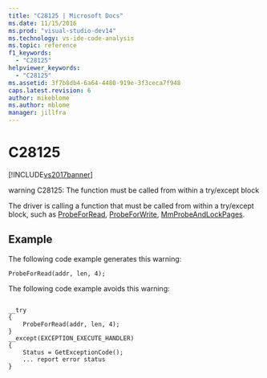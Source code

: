 ```yaml
---
title: "C28125 | Microsoft Docs"
ms.date: 11/15/2016
ms.prod: "visual-studio-dev14"
ms.technology: vs-ide-code-analysis
ms.topic: reference
f1_keywords: 
  - "C28125"
helpviewer_keywords: 
  - "C28125"
ms.assetid: 3f7b8db4-6a64-4480-919e-3f3ceca7f948
caps.latest.revision: 6
author: mikeblome
ms.author: mblome
manager: jillfra
---
```

# C28125
[!INCLUDE[vs2017banner](../includes/vs2017banner.md)]

warning C28125: The function must be called from within a try/except block  
  
 The driver is calling a function that must be called from within a try/except block, such as [ProbeForRead](https://msdn.microsoft.com/library/windows/hardware/ff559876.aspx), [ProbeForWrite](https://msdn.microsoft.com/library/windows/hardware/ff559879.aspx), [MmProbeAndLockPages](https://msdn.microsoft.com/library/windows/hardware/ff554664.aspx).  
  
## Example  
 The following code example generates this warning:  
  
```  
ProbeForRead(addr, len, 4);  
```  
  
 The following code example avoids this warning:  
  
```  
  
__try  
{  
    ProbeForRead(addr, len, 4);  
}  
__except(EXCEPTION_EXECUTE_HANDLER)  
{  
    Status = GetExceptionCode();  
    ... report error status  
}  
```
